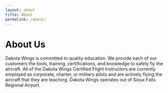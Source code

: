 ```yaml
---
layout: about
title: About
permalink: /about/
---
```

<div class="page-text">

  <h1>About Us</h1>

  <p>Dakota Wings is committed to quality education. We provide each of our customers the tools, training, certifications, and knowledge to safely fly the aircraft. All of the Dakota Wings Certified Flight Instructors are currently employed as corporate, charter, or military pilots and are actively flying the aircraft that they are teaching. Dakota Wings operates out of Sioux Falls Regional Airport. </p>

</div>
